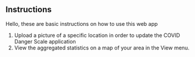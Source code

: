 ## Instructions

Hello, these are basic instructions on how to use this web app

1. Upload a picture of a specific location in order to update the COVID Danger Scale application
2. View the aggregated statistics on a map of your area in the View menu.